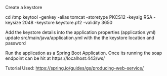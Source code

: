 Create a keystore

cd /tmp
keytool -genkey -alias tomcat -storetype PKCS12 -keyalg RSA -keysize 2048 -keystore keystore.p12 -validity 3650

Add the keystore details into the application properties (application.yml)
update src/main/java/application.yml with the the keystore location and password

Run the application as a Spring Boot Application.
Once its running the soap endpoint can be hit at https://localhost:443/ws/

Tutorial Used: https://spring.io/guides/gs/producing-web-service/
